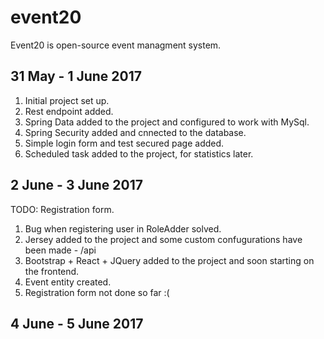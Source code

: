 # event20
Event20 is open-source event managment system. 


## 31 May - 1 June 2017

1. Initial project set up.
2. Rest endpoint added.
3. Spring Data added to the project and configured to work with MySql.
4. Spring Security added and cnnected to the database.
5. Simple login form and test secured page added.
6. Scheduled task added to the project, for statistics later.

## 2 June - 3 June 2017

TODO: Registration form.
1. Bug when registering user in RoleAdder solved.
2. Jersey added to the project and some custom confugurations have been made - /api
3. Bootstrap + React + JQuery added to the project and soon starting on the frontend.
4. Event entity created. 
5. Registration form not done so far :( 

## 4 June - 5 June 2017

